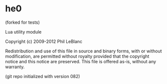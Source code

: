 # he0

(forked for tests)

Lua utility module 

Copyright (c) 2009-2012  Phil LeBlanc 

Redistribution and use of this file in source and binary forms, 
with or without modification, are permitted without royalty 
provided that the copyright notice and this notice are preserved.
This file is offered as-is, without any warranty.

(git repo initialized with version 082)




